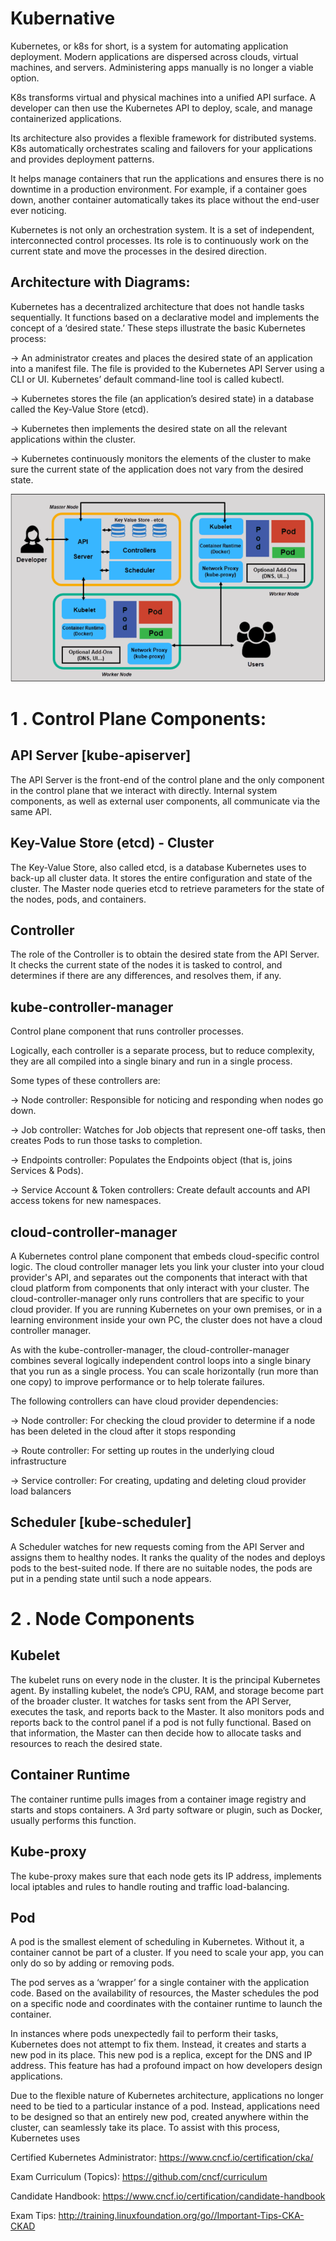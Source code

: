 # Kubernative

Kubernetes, or k8s for short, is a system for automating application deployment. Modern applications are dispersed across clouds, virtual machines, and servers. Administering apps manually is no longer a viable option.

K8s transforms virtual and physical machines into a unified API surface. A developer can then use the Kubernetes API to deploy, scale, and manage containerized applications.

Its architecture also provides a flexible framework for distributed systems. K8s automatically orchestrates scaling and failovers for your applications and provides deployment patterns.

It helps manage containers that run the applications and ensures there is no downtime in a production environment. For example, if a container goes down, another container automatically takes its place without the end-user ever noticing.

Kubernetes is not only an orchestration system. It is a set of independent, interconnected control processes. Its role is to continuously work on the current state and move the processes in the desired direction.

## Architecture with Diagrams: 

Kubernetes has a decentralized architecture that does not handle tasks sequentially. It functions based on a declarative model and implements the concept of a ‘desired state.’ These steps illustrate the basic Kubernetes process:

-> An administrator creates and places the desired state of an application into a manifest file.
The file is provided to the Kubernetes API Server using a CLI or UI. Kubernetes’ default command-line tool is called kubectl. 

-> Kubernetes stores the file (an application’s desired state) in a database called the Key-Value Store (etcd).

-> Kubernetes then implements the desired state on all the relevant applications within the cluster.

-> Kubernetes continuously monitors the elements of the cluster to make sure the current state of the application does not vary from the desired state.

![ScreenShot](https://github.com/kumarrkslinux/kubernative/blob/main/Architecture%20with%20Diagrams.PNG)

# 1 . Control Plane Components: 
  ## API Server [kube-apiserver]
The API Server is the front-end of the control plane and the only component in the control plane that we interact with directly. Internal system components, as well as external user components, all communicate via the same API.

  ## Key-Value Store (etcd) - Cluster
The Key-Value Store, also called etcd, is a database Kubernetes uses to back-up all cluster data. It stores the entire configuration and state of the cluster. The Master node queries etcd to retrieve parameters for the state of the nodes, pods, and containers.

  ## Controller
The role of the Controller is to obtain the desired state from the API Server. It checks the current state of the nodes it is tasked to control, and determines if there are any differences, and resolves them, if any.

  ## kube-controller-manager
Control plane component that runs controller processes.

Logically, each controller is a separate process, but to reduce complexity, they are all compiled into a single binary and run in a single process.

Some types of these controllers are:

-> Node controller: Responsible for noticing and responding when nodes go down.

-> Job controller: Watches for Job objects that represent one-off tasks, then creates Pods to run those tasks to completion.

-> Endpoints controller: Populates the Endpoints object (that is, joins Services & Pods).

-> Service Account & Token controllers: Create default accounts and API access tokens for new namespaces.

  ## cloud-controller-manager
A Kubernetes control plane component that embeds cloud-specific control logic. The cloud controller manager lets you link your cluster into your cloud provider's API, and separates out the components that interact with that cloud platform from components that only interact with your cluster.
The cloud-controller-manager only runs controllers that are specific to your cloud provider. If you are running Kubernetes on your own premises, or in a learning environment inside your own PC, the cluster does not have a cloud controller manager.

As with the kube-controller-manager, the cloud-controller-manager combines several logically independent control loops into a single binary that you run as a single process. You can scale horizontally (run more than one copy) to improve performance or to help tolerate failures.

The following controllers can have cloud provider dependencies:

-> Node controller: For checking the cloud provider to determine if a node has been deleted in the cloud after it stops responding

-> Route controller: For setting up routes in the underlying cloud infrastructure

-> Service controller: For creating, updating and deleting cloud provider load balancers

## Scheduler [kube-scheduler]
A Scheduler watches for new requests coming from the API Server and assigns them to healthy nodes. It ranks the quality of the nodes and deploys pods to the best-suited node. If there are no suitable nodes, the pods are put in a pending state until such a node appears.

# 2 . Node Components

  ## Kubelet
The kubelet runs on every node in the cluster. It is the principal Kubernetes agent. By installing kubelet, the node’s CPU, RAM, and storage become part of the broader cluster. It watches for tasks sent from the API Server, executes the task, and reports back to the Master. It also monitors pods and reports back to the control panel if a pod is not fully functional. Based on that information, the Master can then decide how to allocate tasks and resources to reach the desired state.

  ## Container Runtime
The container runtime pulls images from a container image registry and starts and stops containers. A 3rd party software or plugin, such as Docker, usually performs this function.

 ## Kube-proxy
The kube-proxy makes sure that each node gets its IP address, implements local iptables and rules to handle routing and traffic load-balancing.

 ## Pod
A pod is the smallest element of scheduling in Kubernetes. Without it, a container cannot be part of a cluster. If you need to scale your app, you can only do so by adding or removing pods.

The pod serves as a ‘wrapper’ for a single container with the application code. Based on the availability of resources, the Master schedules the pod on a specific node and coordinates with the container runtime to launch the container.

In instances where pods unexpectedly fail to perform their tasks, Kubernetes does not attempt to fix them. Instead, it creates and starts a new pod in its place. This new pod is a replica, except for the DNS and IP address. This feature has had a profound impact on how developers design applications.

Due to the flexible nature of Kubernetes architecture, applications no longer need to be tied to a particular instance of a pod. Instead, applications need to be designed so that an entirely new pod, created anywhere within the cluster, can seamlessly take its place. To assist with this process, Kubernetes uses

Certified Kubernetes Administrator: https://www.cncf.io/certification/cka/

Exam Curriculum (Topics): https://github.com/cncf/curriculum

Candidate Handbook: https://www.cncf.io/certification/candidate-handbook

Exam Tips: http://training.linuxfoundation.org/go//Important-Tips-CKA-CKAD

